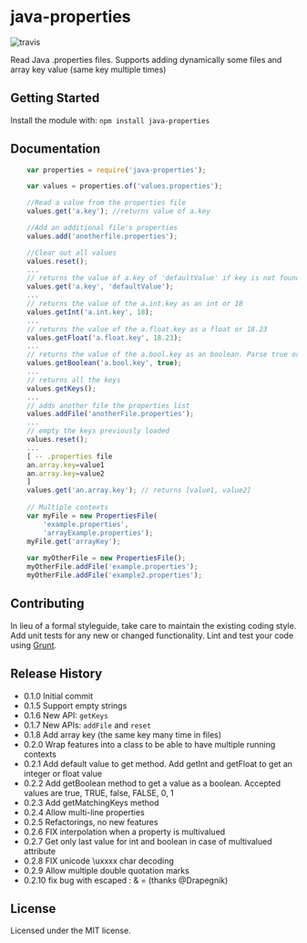 # java-properties

![travis](https://travis-ci.org/mattdsteele/java-properties.svg)

Read Java .properties files. Supports adding dynamically some files and array key value (same key multiple times)

## Getting Started
Install the module with: `npm install java-properties`

## Documentation
```javascript
    var properties = require('java-properties');

    var values = properties.of('values.properties');

    //Read a value from the properties file
    values.get('a.key'); //returns value of a.key

    //Add an additional file's properties
    values.add('anotherfile.properties');

    //Clear out all values
    values.reset();
    ...
    // returns the value of a.key of 'defaultValue' if key is not found
    values.get('a.key', 'defaultValue');
    ...
    // returns the value of the a.int.key as an int or 18
    values.getInt('a.int.key', 18);
    ...
    // returns the value of the a.float.key as a float or 18.23
    values.getFloat('a.float.key', 18.23);
    ...
    // returns the value of the a.bool.key as an boolean. Parse true or false with any case or 0 or 1
    values.getBoolean('a.bool.key', true);
    ...
    // returns all the keys
    values.getKeys();
    ...
    // adds another file the properties list
    values.addFile('anotherFile.properties');
    ...
    // empty the keys previously loaded
    values.reset();
    ...
    [ -- .properties file
    an.array.key=value1
    an.array.key=value2
    ]
    values.get('an.array.key'); // returns [value1, value2]
    
    // Multiple contexts
    var myFile = new PropertiesFile(
        'example.properties',
        'arrayExample.properties');
    myFile.get('arrayKey');
    
    var myOtherFile = new PropertiesFile();
    myOtherFile.addFile('example.properties');
    myOtherFile.addFile('example2.properties');
```
## Contributing
In lieu of a formal styleguide, take care to maintain the existing coding style. Add unit tests for any new or changed functionality. Lint and test your code using [Grunt](http://gruntjs.com/).

## Release History

* 0.1.0 Initial commit
* 0.1.5 Support empty strings
* 0.1.6 New API: `getKeys`
* 0.1.7 New APIs: `addFile` and `reset`
* 0.1.8 Add array key (the same key many time in files)
* 0.2.0 Wrap features into a class to be able to have multiple running contexts
* 0.2.1 Add default value to get method. Add getInt and getFloat to get an integer or float value
* 0.2.2 Add getBoolean method to get a value as a boolean. Accepted values are true, TRUE, false, FALSE, 0, 1
* 0.2.3 Add getMatchingKeys method
* 0.2.4 Allow multi-line properties
* 0.2.5 Refactorings, no new features
* 0.2.6 FIX interpolation when a property is multivalued
* 0.2.7 Get only last value for int and boolean in case of multivalued attribute
* 0.2.8 FIX unicode \uxxxx char decoding
* 0.2.9 Allow multiple double quotation marks
* 0.2.10 fix bug with escaped : & = (thanks @Drapegnik)

## License
Licensed under the MIT license.
